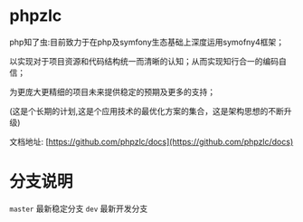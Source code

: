 # phpzlc

php知了虫:目前致力于在php及symfony生态基础上深度运用symofny4框架；

以实现对于项目资源和代码结构统一而清晰的认知；从而实现知行合一的编码自信；

为更庞大更精细的项目未来提供稳定的预期及更多的支持；

(这是个长期的计划,这是个应用技术的最优化方案的集合，这是架构思想的不断升级)

文档地址: [https://github.com/phpzlc/docs](https://github.com/phpzlc/docs)

# 分支说明

`master` 最新稳定分支
`dev` 最新开发分支